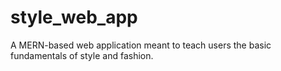 # style_web_app
A MERN-based web application meant to teach users the basic fundamentals of style and fashion.
